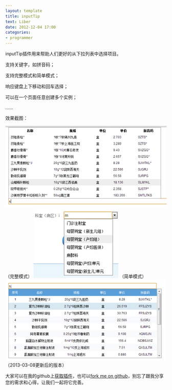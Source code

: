 ```yaml
---
layout: template
title: inputTip
text: Liber
date: 2012-12-04 17:00
categories:
- programmer
---
```

inputTip插件用来帮助人们更好的从下拉列表中选择项目。  

支持关键字，如拼音码；  

支持完整模式和简单模式；  

响应键盘上下移动和回车选择；  

可以在一个页面任意创建多个实例；  
  
......  


效果截图：  

<img src="/images/inputtip_full.png" />
（完整模式）  
  
  
<img src="/images/inputtip_simple.png" />
（简单模式）  
  
<img src="/images/demo.png" />
（2013-03-08更新后的版本）  
  
大家可以在我的github上[获取插件][0]，也可以[fork me on github][1]，别忘了跟我分享您的需求和心得，让我们一起将它完善。  

[0]: https://github.com/Mystist/inputTip/
[1]: https://github.com/Mystist/
